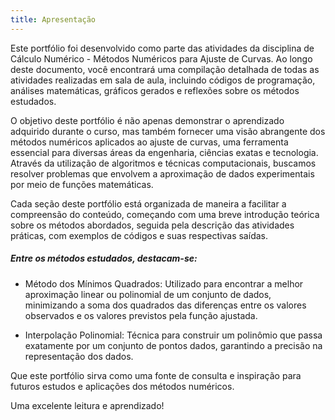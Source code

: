 ```yaml
---
title: Apresentação
---
```


Este portfólio foi desenvolvido como parte das atividades da disciplina de Cálculo Numérico - Métodos Numéricos para Ajuste de Curvas. Ao longo deste documento, você encontrará uma compilação detalhada de todas as atividades realizadas em sala de aula, incluindo códigos de programação, análises matemáticas, gráficos gerados e reflexões sobre os métodos estudados.

O objetivo deste portfólio é não apenas demonstrar o aprendizado adquirido durante o curso, mas também fornecer uma visão abrangente dos métodos numéricos aplicados ao ajuste de curvas, uma ferramenta essencial para diversas áreas da engenharia, ciências exatas e tecnologia. Através da utilização de algoritmos e técnicas computacionais, buscamos resolver problemas que envolvem a aproximação de dados experimentais por meio de funções matemáticas.

Cada seção deste portfólio está organizada de maneira a facilitar a compreensão do conteúdo, começando com uma breve introdução teórica sobre os métodos abordados, seguida pela descrição das atividades práticas, com exemplos de códigos e suas respectivas saídas.

##### Entre os métodos estudados, destacam-se:

- Método dos Mínimos Quadrados: Utilizado para encontrar a melhor aproximação linear ou polinomial de um conjunto de dados, minimizando a soma dos quadrados das diferenças entre os valores observados e os valores previstos pela função ajustada.

- Interpolação Polinomial: Técnica para construir um polinômio que passa exatamente por um conjunto de pontos dados, garantindo a precisão na representação dos dados.

Que este portfólio sirva como uma fonte de consulta e inspiração para futuros estudos e aplicações dos métodos numéricos.

Uma excelente leitura e aprendizado!